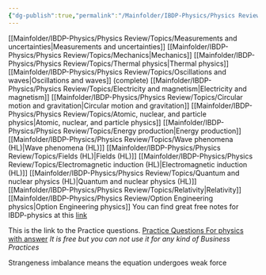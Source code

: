 ```yaml
---
{"dg-publish":true,"permalink":"/Mainfolder/IBDP-Physics/Physics Review/Physics Topics/"}
---
```



[[Mainfolder/IBDP-Physics/Physics Review/Topics/Measurements and uncertainties\|Measurements and uncertainties]]
[[Mainfolder/IBDP-Physics/Physics Review/Topics/Mechanics\|Mechanics]] 
[[Mainfolder/IBDP-Physics/Physics Review/Topics/Thermal physics\|Thermal physics]]
[[Mainfolder/IBDP-Physics/Physics Review/Topics/Oscillations and waves\|Oscillations and waves]] (complete)
[[Mainfolder/IBDP-Physics/Physics Review/Topics/Electricity and magnetism\|Electricity and magnetism]]
[[Mainfolder/IBDP-Physics/Physics Review/Topics/Circular motion and gravitation\|Circular motion and gravitation]]
[[Mainfolder/IBDP-Physics/Physics Review/Topics/Atomic, nuclear, and particle physics\|Atomic, nuclear, and particle physics]]
[[Mainfolder/IBDP-Physics/Physics Review/Topics/Energy production\|Energy production]]
[[Mainfolder/IBDP-Physics/Physics Review/Topics/Wave phenomena (HL)\|Wave phenomena (HL)]]
[[Mainfolder/IBDP-Physics/Physics Review/Topics/Fields (HL)\|Fields (HL)]]
[[Mainfolder/IBDP-Physics/Physics Review/Topics/Electromagnetic induction (HL)\|Electromagnetic induction (HL)]]
[[Mainfolder/IBDP-Physics/Physics Review/Topics/Quantum and nuclear physics (HL)\|Quantum and nuclear physics (HL)]]
[[Mainfolder/IBDP-Physics/Physics Review/Topics/Relativity\|Relativity]]
[[Mainfolder/IBDP-Physics/Physics Review/Option Engineering physics\|Option Engineering physics]] 
You can find great free notes for IBDP-physics at this [link](https://ibphysics.org/) 

This is the link to the Practice questions.
[Practice Questions For physics with answer](https://drive.google.com/drive/folders/19spxB9PDiUTtAKHAOA0BljJ-6O4l9NSM?usp=drive_link) 
*It is free but you can not use it for any kind of Business Practices*



Strangeness imbalance means the equation undergoes weak force











